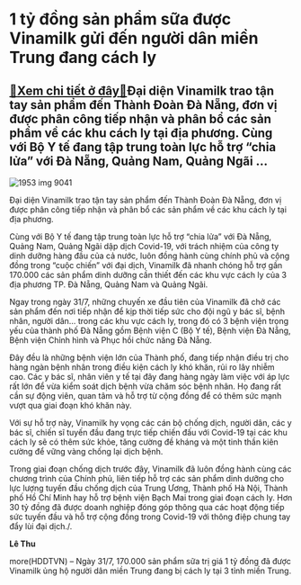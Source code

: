 1 tỷ đồng sản phẩm sữa được Vinamilk gửi đến người dân miền Trung đang cách ly
==============================================================================

[:gift:Xem chi tiết ở đây:gift:](https://hddtvn.com/1-ty-dong-san-pham-sua-duoc-vinamilk-gui-den-nguoi-dan-mien-trung-dang-cach-ly/)Đại diện Vinamilk trao tận tay sản phẩm đến Thành Đoàn Đà Nẵng, đơn vị được phân công tiếp nhận và phân bổ các sản phẩm về các khu cách ly tại địa phương. Cùng với Bộ Y tế đang tập trung toàn lực hỗ trợ “chia lửa” với Đà Nẵng, Quảng Nam, Quảng Ngãi …
----------------------------------------------------------------------------------------------------------------------------------------------------------------------------------------------------------------------------------------------------------





![1953 img 9041](https://haiquanonline.com.vn/stores/news_dataimages/hoalt/072020/31/20/in_article/1953_IMG_9041.jpg?rt=20200731202946 "undefined")


 Đại diện Vinamilk trao tận tay sản phẩm đến Thành Đoàn Đà Nẵng, đơn vị được phân công tiếp nhận và phân bổ các sản phẩm về các khu cách ly tại địa phương.



Cùng với Bộ Y tế đang tập trung toàn lực hỗ trợ “chia lửa” với Đà Nẵng, Quảng Nam, Quảng Ngãi dập dịch Covid-19, với trách nhiệm của công ty dinh dưỡng hàng đầu của cả nước, luôn đồng hành cùng chính phủ và cộng đồng trong “cuộc chiến” với đại dịch, Vinamilk đã nhanh chóng hỗ trợ gần 170.000 các sản phẩm dinh dưỡng cần thiết đến các khu vực cách ly của 3 địa phương TP. Đà Nẵng, Quảng Nam và Quảng Ngãi.


Ngay trong ngày 31/7, những chuyến xe đầu tiên của Vinamilk đã chở các sản phẩm đến nơi tiếp nhận để kịp thời tiếp sức cho đội ngũ y bác sĩ, bệnh nhân, người dân… trong các khu vực cách ly, trong đó có 3 bệnh viện trọng yếu của thành phố Đà Nẵng gồm Bệnh viện C (Bộ Y tế), Bệnh viện Đà Nẵng, Bệnh viện Chỉnh hình và Phục hồi chức năng Đà Nẵng.


Đây đều là những bệnh viện lớn của Thành phố, đang tiếp nhận điều trị cho hàng ngàn bệnh nhân trong điều kiện cách ly khó khăn, rủi ro lây nhiễm cao. Các y bác sĩ, nhân viên y tế tại đây đang hàng ngày làm việc với áp lực rất lớn để vừa kiểm soát dịch bệnh vừa chăm sóc bệnh nhân. Họ đang rất cần sự động viên, quan tâm và hỗ trợ từ cộng đồng để có thêm sức mạnh vượt qua giai đoạn khó khăn này.


Với sự hỗ trợ này, Vinamilk hy vọng các cán bộ chống dịch, người dân, các y bác sĩ, chiến sĩ tuyến đầu đang trực tiếp chiến đấu với Covid-19 tại các khu cách ly sẽ có thêm sức khỏe, tăng cường đề kháng và một tinh thần kiên cường để vững vàng chống lại dịch bệnh.


Trong giai đoạn chống dịch trước đây, Vinamilk đã luôn đồng hành cùng các chương trình của Chính phủ, liên tiếp hỗ trợ các sản phẩm dinh dưỡng cho lực lượng tuyến đầu chống dịch của Trung Ương, Thành phố Hà Nội, Thành phố Hồ Chí Minh hay hỗ trợ bệnh viện Bạch Mai trong giai đoạn cách ly. Hơn 30 tỷ đồng đã được doanh nghiệp đóng góp thông qua các hoạt động tiếp sức tuyến đầu và hỗ trợ cộng đồng trong Covid-19 với thông điệp chung tay đẩy lùi đại dịch./.







**Lê Thu**



more(HDDTVN) – Ngày 31/7, 170.000 sản phẩm sữa trị giá 1 tỷ đồng đã được Vinamilk ủng hộ người dân miền Trung đang bị cách ly tại 3 tỉnh miền Trung.

